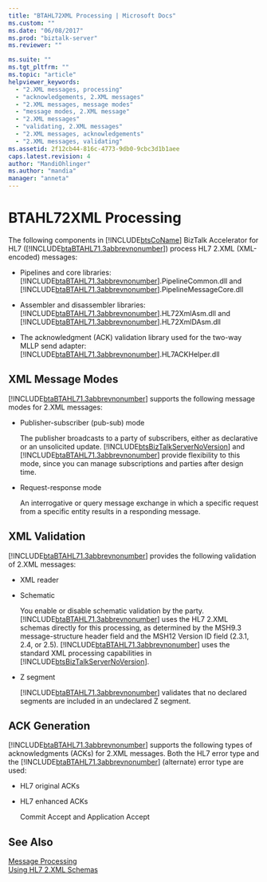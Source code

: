 ```yaml
---
title: "BTAHL72XML Processing | Microsoft Docs"
ms.custom: ""
ms.date: "06/08/2017"
ms.prod: "biztalk-server"
ms.reviewer: ""

ms.suite: ""
ms.tgt_pltfrm: ""
ms.topic: "article"
helpviewer_keywords: 
  - "2.XML messages, processing"
  - "acknowledgements, 2.XML messages"
  - "2.XML messages, message modes"
  - "message modes, 2.XML message"
  - "2.XML messages"
  - "validating, 2.XML messages"
  - "2.XML messages, acknowledgements"
  - "2.XML messages, validating"
ms.assetid: 2f12cb44-816c-4773-9db0-9cbc3d1b1aee
caps.latest.revision: 4
author: "MandiOhlinger"
ms.author: "mandia"
manager: "anneta"
---
```

# BTAHL72XML Processing
The following components in [!INCLUDE[btsCoName](../../includes/btsconame-md.md)] BizTalk Accelerator for HL7 ([!INCLUDE[btaBTAHL71.3abbrevnonumber](../../includes/btabtahl71-3abbrevnonumber-md.md)]) process HL7 2.XML (XML-encoded) messages:  
  
- Pipelines and core libraries: [!INCLUDE[btaBTAHL71.3abbrevnonumber](../../includes/btabtahl71-3abbrevnonumber-md.md)].PipelineCommon.dll and [!INCLUDE[btaBTAHL71.3abbrevnonumber](../../includes/btabtahl71-3abbrevnonumber-md.md)].PipelineMessageCore.dll  
  
- Assembler and disassembler libraries: [!INCLUDE[btaBTAHL71.3abbrevnonumber](../../includes/btabtahl71-3abbrevnonumber-md.md)].HL72XmlAsm.dll and [!INCLUDE[btaBTAHL71.3abbrevnonumber](../../includes/btabtahl71-3abbrevnonumber-md.md)].HL72XmlDAsm.dll  
  
- The acknowledgment (ACK) validation library used for the two-way MLLP send adapter: [!INCLUDE[btaBTAHL71.3abbrevnonumber](../../includes/btabtahl71-3abbrevnonumber-md.md)].HL7ACKHelper.dll  
  
## XML Message Modes  
 [!INCLUDE[btaBTAHL71.3abbrevnonumber](../../includes/btabtahl71-3abbrevnonumber-md.md)] supports the following message modes for 2.XML messages:  
  
- Publisher-subscriber (pub-sub) mode  
  
   The publisher broadcasts to a party of subscribers, either as declarative or an unsolicited update. [!INCLUDE[btsBizTalkServerNoVersion](../../includes/btsbiztalkservernoversion-md.md)] and [!INCLUDE[btaBTAHL71.3abbrevnonumber](../../includes/btabtahl71-3abbrevnonumber-md.md)] provide flexibility to this mode, since you can manage subscriptions and parties after design time.  
  
- Request-response mode  
  
   An interrogative or query message exchange in which a specific request from a specific entity results in a responding message.  
  
## XML Validation  
 [!INCLUDE[btaBTAHL71.3abbrevnonumber](../../includes/btabtahl71-3abbrevnonumber-md.md)] provides the following validation of 2.XML messages:  
  
- XML reader  
  
- Schematic  
  
   You enable or disable schematic validation by the party. [!INCLUDE[btaBTAHL71.3abbrevnonumber](../../includes/btabtahl71-3abbrevnonumber-md.md)] uses the HL7 2.XML schemas directly for this processing, as determined by the MSH9.3 message-structure header field and the MSH12 Version ID field (2.3.1, 2.4, or 2.5). [!INCLUDE[btaBTAHL71.3abbrevnonumber](../../includes/btabtahl71-3abbrevnonumber-md.md)] uses the standard XML processing capabilities in [!INCLUDE[btsBizTalkServerNoVersion](../../includes/btsbiztalkservernoversion-md.md)].  
  
- Z segment  
  
   [!INCLUDE[btaBTAHL71.3abbrevnonumber](../../includes/btabtahl71-3abbrevnonumber-md.md)] validates that no declared segments are included in an undeclared Z segment.  
  
## ACK Generation  
 [!INCLUDE[btaBTAHL71.3abbrevnonumber](../../includes/btabtahl71-3abbrevnonumber-md.md)] supports the following types of acknowledgments (ACKs) for 2.XML messages. Both the HL7 error type and the [!INCLUDE[btaBTAHL71.3abbrevnonumber](../../includes/btabtahl71-3abbrevnonumber-md.md)] (alternate) error type are used:  
  
-   HL7 original ACKs  
  
-   HL7 enhanced ACKs  
  
     Commit Accept and Application Accept  
  
## See Also  
 [Message Processing](../../adapters-and-accelerators/accelerator-hl7/message-processing.md)   
 [Using HL7 2.XML Schemas](../../adapters-and-accelerators/accelerator-hl7/using-hl7-2-xml-schemas.md)